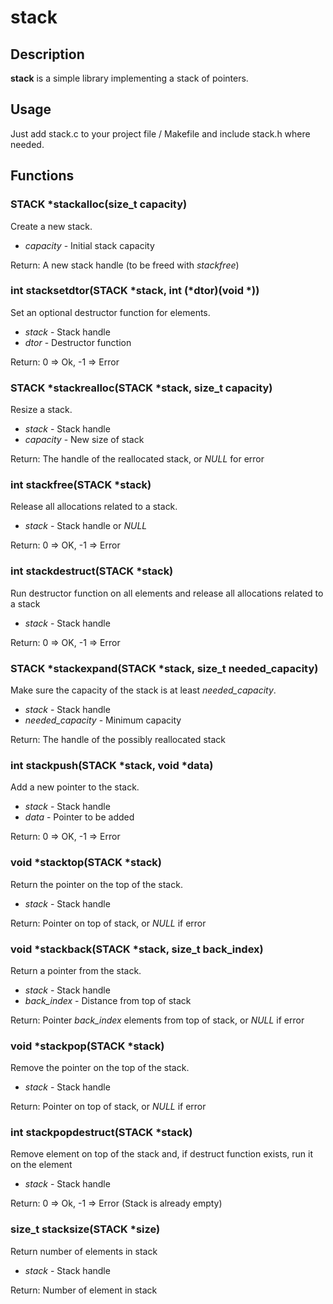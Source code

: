 
# stack

## Description

**stack** is a simple library implementing a stack of pointers.

## Usage

Just add stack.c to your project file / Makefile and include stack.h where needed.

## Functions

### STACK *stackalloc(size_t capacity)

Create a new stack.

* _capacity_ - Initial stack capacity

Return: A new stack handle (to be freed with _stackfree_)

### int stacksetdtor(STACK *stack, int (*dtor)(void *))

Set an optional destructor function for elements.

* _stack_ - Stack handle
* _dtor_ - Destructor function

Return: 0 => Ok, -1 => Error

### STACK *stackrealloc(STACK *stack, size_t capacity)

Resize a stack.

* _stack_ - Stack handle
* _capacity_ - New size of stack

Return: The handle of the reallocated stack, or _NULL_ for error

### int stackfree(STACK *stack)

Release all allocations related to a stack.

* _stack_ - Stack handle or _NULL_

Return: 0 => OK, -1 => Error 

### int stackdestruct(STACK *stack)

Run destructor function on all elements and release all allocations related to a stack

* _stack_ - Stack handle

Return: 0 => OK, -1 => Error

### STACK *stackexpand(STACK *stack, size_t needed_capacity)

Make sure the capacity of the stack is at least _needed_capacity_.

* _stack_ - Stack handle
* _needed_capacity_ - Minimum capacity

Return: The handle of the possibly reallocated stack

### int stackpush(STACK *stack, void *data)

Add a new pointer to the stack.

* _stack_ - Stack handle
* _data_ - Pointer to be added

Return: 0 => OK, -1 => Error

### void *stacktop(STACK *stack)

Return the pointer on the top of the stack.

* _stack_ - Stack handle

Return: Pointer on top of stack, or _NULL_ if error

### void *stackback(STACK *stack, size_t back_index)

Return a pointer from the stack.

* _stack_ - Stack handle
* _back_index_ - Distance from top of stack

Return: Pointer _back_index_ elements from top of stack, or _NULL_ if error

### void *stackpop(STACK *stack)

Remove the pointer on the top of the stack.

* _stack_ - Stack handle

Return: Pointer on top of stack, or _NULL_ if error

### int stackpopdestruct(STACK *stack)

Remove element on top of the stack and, if destruct function exists, run it on the element

* _stack_ - Stack handle

Return: 0 => Ok, -1 => Error (Stack is already empty)

### size_t stacksize(STACK *size)

Return number of elements in stack

* _stack_ - Stack handle

Return: Number of element in stack










